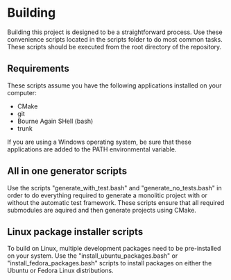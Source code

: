 <!--
SPDX-FileCopyrightText: 2022 Daniel Valcour <fosssweeper@gmail.com>

SPDX-License-Identifier: GPL-3.0-or-later
-->

# Building

Building this project is designed to be a straightforward process. Use these convenience scripts located in the scripts folder to do most common tasks. These scripts should be executed from the root directory of the repository.

## Requirements

These scripts assume you have the following applications installed on your computer:

- CMake
- git
- Bourne Again SHell (bash)
- trunk

If you are using a Windows operating system, be sure that these applications are added to the PATH environmental variable.

## All in one generator scripts

Use the scripts "generate_with_test.bash" and "generate_no_tests.bash" in order to do everything required to generate a monolitic project with or without the automatic test framework. These scripts ensure that all required submodules are aquired and then generate projects using CMake.

## Linux package installer scripts

To build on Linux, multiple development packages need to be pre-installed on your system. Use the "install_ubuntu_packages.bash" or "install_fedora_packages.bash" scripts to install packages on either the Ubuntu or Fedora Linux distributions.
